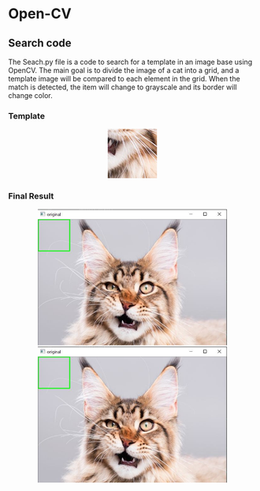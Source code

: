 # Open-CV

## Search code
The Seach.py file is a code to search for a template in an image base using OpenCV.
The main goal is to divide the image of a cat into a grid, and a template image will be compared to each element in the grid. When the match is detected, the item will change to grayscale and its border will change color.
### Template
<p align="center">
<img src="Search/4.jpg" class="img-responsive" > 
</p>  

### Final Result
<p align="center">
<img src="images/cat1.JPG" class="img-responsive" height="275"> 
<img src="images/cat1.JPG" class="img-responsive" height="275"> 
</p>  
